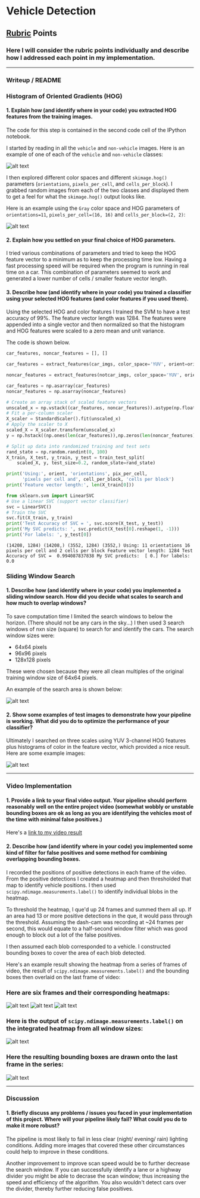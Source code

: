 

# **Vehicle Detection**

[//]: # (Image References)
[image1]: ./images/car_not_car.png
[image2]: ./images/hog_img.png
[image3]: ./images/hog-sub.jpg
[image4]: ./images/sliding_window.png
[image5]: ./images/bboxes_and_heat.png
[image51]: ./images/test_image_4+heat.png
[image52]: ./images/test_image_5+heat.png
[image53]: ./images/test_image_6+heat.png
[image6]: ./images/labels.png
[image7]: ./images/image_with_debug.png
[video1]: ./video/P5_output.mp4

## [Rubric](https://review.udacity.com/#!/rubrics/513/view) Points
### Here I will consider the rubric points individually and describe how I addressed each point in my implementation.  

---
### Writeup / README

### Histogram of Oriented Gradients (HOG)

#### 1. Explain how (and identify where in your code) you extracted HOG features from the training images.

The code for this step is contained in the second code cell of the IPython notebook.  

I started by reading in all the `vehicle` and `non-vehicle` images.  Here is an example of one of each of the `vehicle` and `non-vehicle` classes:

![alt text][image1]

I then explored different color spaces and different `skimage.hog()` parameters (`orientations`, `pixels_per_cell`, and `cells_per_block`).  I grabbed random images from each of the two classes and displayed them to get a feel for what the `skimage.hog()` output looks like.

Here is an example using the `Gray` color space and HOG parameters of `orientations=11`, `pixels_per_cell=(16, 16)` and `cells_per_block=(2, 2)`:


![alt text][image2]

#### 2. Explain how you settled on your final choice of HOG parameters.

I tried various combinations of parameters and tried to keep the HOG feature vector to a minimum as to keep the processing time low. Having a fast processing speed will be required when the program is running in real time on a car. This combination of parameters seemed to work and generated a lower number of cells / smaller feature vector length.

#### 3. Describe how (and identify where in your code) you trained a classifier using your selected HOG features (and color features if you used them).

Using the selected HOG and color features I trained the SVM to have a test accuracy of 99%. The feature vector length was 1284. The features were appended into a single vector and then normalized so that the histogram and HOG features were scaled to a zero mean and unit variance. 

The code is shown below.

```python
car_features, noncar_features = [], []

car_features = extract_features(car_imgs, color_space='YUV', orient=orient, pix_per_cell=pix_per_cell, cell_per_block=2, hog_channel='ALL', spatial_feat=False, hist_feat=True,hog_feat=True)

noncar_features = extract_features(notcar_imgs, color_space='YUV', orient=orient, pix_per_cell=pix_per_cell, cell_per_block=2, hog_channel='ALL', spatial_feat=False, hist_feat=True,hog_feat=True)

car_features = np.asarray(car_features)
noncar_features = np.asarray(noncar_features)

# Create an array stack of scaled feature vectors
unscaled_x = np.vstack((car_features, noncar_features)).astype(np.float64)
# Fit a per-column scaler
X_scaler = StandardScaler().fit(unscaled_x)
# Apply the scaler to X
scaled_X = X_scaler.transform(unscaled_x)
y = np.hstack((np.ones(len(car_features)),np.zeros(len(noncar_features))))

# Split up data into randomized training and test sets
rand_state = np.random.randint(0, 100)
X_train, X_test, y_train, y_test = train_test_split(
    scaled_X, y, test_size=0.2, random_state=rand_state)

print('Using:', orient, 'orientations', pix_per_cell,
      'pixels per cell and', cell_per_block, 'cells per block')
print('Feature vector length:', len(X_train[0]))

from sklearn.svm import LinearSVC
# Use a linear SVC (support vector classifier)
svc = LinearSVC()
# Train the SVC
svc.fit(X_train, y_train)
print('Test Accuracy of SVC = ', svc.score(X_test, y_test))
print('My SVC predicts: ', svc.predict(X_test[0].reshape(1, -1)))
print('For labels: ', y_test[0])
```

`(14208, 1284) (14208,)
(3552, 1284) (3552,)
Using: 11 orientations 16 pixels per cell and 2 cells per block
Feature vector length: 1284
Test Accuracy of SVC =  0.994087837838
My SVC predicts:  [ 0.]
For labels:  0.0`

### Sliding Window Search

#### 1. Describe how (and identify where in your code) you implemented a sliding window search.  How did you decide what scales to search and how much to overlap windows?

To save computation time I limited the search windows to below the horizon. (There should not be any cars in the sky...) I then used 3 search windows of nxn size (square) to search for and identify the cars. The search window sizes were: 

* 64x64 pixels
* 96x96 pixels
* 128x128 pixels

These were chosen because they were all clean multiples of the original training window size of 64x64 pixels. 

An example of the search area is shown below: 

![alt text][image3]

#### 2. Show some examples of test images to demonstrate how your pipeline is working.  What did you do to optimize the performance of your classifier?

Ultimately I searched on three scales using YUV 3-channel HOG features plus histograms of color in the feature vector, which provided a nice result.  Here are some example images:

![alt text][image4]


---

### Video Implementation

#### 1. Provide a link to your final video output.  Your pipeline should perform reasonably well on the entire project video (somewhat wobbly or unstable bounding boxes are ok as long as you are identifying the vehicles most of the time with minimal false positives.)
Here's a [link to my video result](./video/P5_output.mp4)


#### 2. Describe how (and identify where in your code) you implemented some kind of filter for false positives and some method for combining overlapping bounding boxes.

I recorded the positions of positive detections in each frame of the video.  From the positive detections I created a heatmap and then thresholded that map to identify vehicle positions.  I then used `scipy.ndimage.measurements.label()` to identify individual blobs in the heatmap.  

To threshold the heatmap, I que'd up 24 frames and summed them all up. If an area had 13 or more positive detections in the que, it would pass through the threshold. Assuming the dash-cam was recording at ~24 frames per second, this would equate to a half-second window filter which was good enough to block out a lot of the false positives. 

I then assumed each blob corresponded to a vehicle.  I constructed bounding boxes to cover the area of each blob detected.  

Here's an example result showing the heatmap from a series of frames of video, the result of `scipy.ndimage.measurements.label()` and the bounding boxes then overlaid on the last frame of video:

### Here are six frames and their corresponding heatmaps:

![alt text][image51]
![alt text][image52]
![alt text][image53]


### Here is the output of `scipy.ndimage.measurements.label()` on the integrated heatmap from all window sizes:
![alt text][image6]

### Here the resulting bounding boxes are drawn onto the last frame in the series:
![alt text][image7]



---

### Discussion

#### 1. Briefly discuss any problems / issues you faced in your implementation of this project.  Where will your pipeline likely fail?  What could you do to make it more robust?

The pipeline is most likely to fail in less clear (night/ evening/ rain) lighting conditions. Adding more images that covered these other circumstances could help to improve in these conditions. 

Another improvement to improve scan speed would be to further decrease the search window. If you can successfully identify a lane or a highway divider you might be able to decrase the scan window; thus increasing the speed and efficiency of the algorithm. You also wouldn't detect cars over the divider, thereby further reducing false positives. 



```python

```
